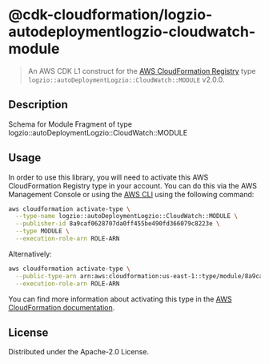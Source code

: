 # @cdk-cloudformation/logzio-autodeploymentlogzio-cloudwatch-module

> An AWS CDK L1 construct for the [AWS CloudFormation Registry] type `logzio::autoDeploymentLogzio::CloudWatch::MODULE` v2.0.0.

[AWS CloudFormation Registry]: https://docs.aws.amazon.com/AWSCloudFormation/latest/UserGuide/registry.html

## Description

Schema for Module Fragment of type logzio::autoDeploymentLogzio::CloudWatch::MODULE

## Usage

In order to use this library, you will need to activate this AWS CloudFormation Registry type in your account. You can do this via the AWS Management Console or using the [AWS CLI](https://aws.amazon.com/cli/) using the following command:

```sh
aws cloudformation activate-type \
  --type-name logzio::autoDeploymentLogzio::CloudWatch::MODULE \
  --publisher-id 8a9caf0628707da0ff455be490fd366079c8223e \
  --type MODULE \
  --execution-role-arn ROLE-ARN
```

Alternatively:

```sh
aws cloudformation activate-type \
  --public-type-arn arn:aws:cloudformation:us-east-1::type/module/8a9caf0628707da0ff455be490fd366079c8223e/logzio-autoDeploymentLogzio-CloudWatch-MODULE \
  --execution-role-arn ROLE-ARN
```

You can find more information about activating this type in the [AWS CloudFormation documentation](https://docs.aws.amazon.com/AWSCloudFormation/latest/UserGuide/registry-public.html).

## License

Distributed under the Apache-2.0 License.

